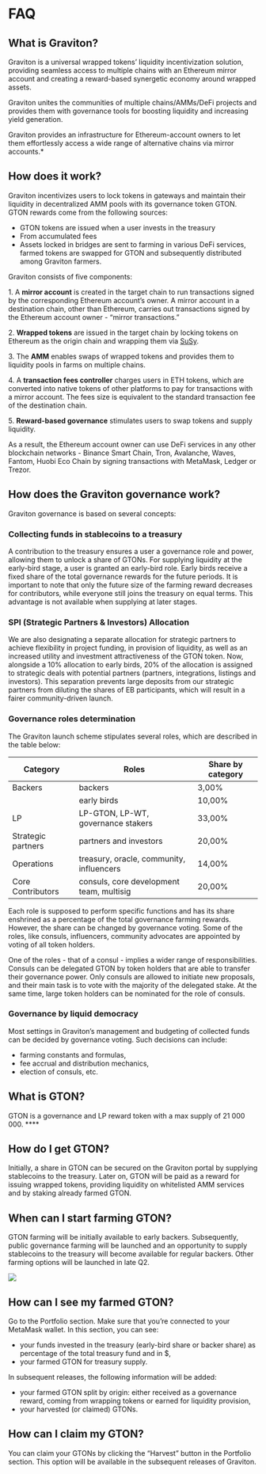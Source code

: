 # FAQ

## What is Graviton?

Graviton is a universal wrapped tokens’ liquidity incentivization solution, providing seamless access to multiple chains with an Ethereum mirror account and creating a reward-based synergetic economy around wrapped assets.

Graviton unites the communities of multiple chains/AMMs/DeFi projects and provides them with governance tools for boosting liquidity and increasing yield generation.

Graviton provides an infrastructure for Ethereum-account owners to let them effortlessly access a wide range of alternative chains via mirror accounts.\*

## How does it work?

Graviton incentivizes users to lock tokens in gateways and maintain their liquidity in decentralized AMM pools with its governance token GTON. GTON rewards come from the following sources:

* GTON tokens are issued when a user invests in the treasury
* From accumulated fees
* Assets locked in bridges are sent to farming in various DeFi services, farmed tokens are swapped for GTON and subsequently distributed among Graviton farmers.

Graviton consists of five components:&#x20;

1\. A **mirror account** is created in the target chain to run transactions signed by the corresponding Ethereum account’s owner. A mirror account in a destination chain, other than Ethereum, carries out transactions signed by the Ethereum account owner - “mirror transactions.”&#x20;

2\. **Wrapped tokens** are issued in the target chain by locking tokens on Ethereum as the origin chain and wrapping them via [SuSy](https://susy.one/swap).

3\. The **AMM** enables swaps of wrapped tokens and provides them to liquidity pools in farms on multiple chains.

4\. A **transaction fees controller** charges users in ETH tokens, which are converted into native tokens of other platforms to pay for transactions with a mirror account. The fees size is equivalent to the standard transaction fee of the destination chain.

5\. **Reward-based governance** stimulates users to swap tokens and supply liquidity.

As a result, the Ethereum account owner can use DeFi services in any other blockchain networks - Binance Smart Chain, Tron, Avalanche, Waves, Fantom, Huobi Eco Chain by signing transactions with MetaMask, Ledger or Trezor.

## How does the Graviton governance work?

Graviton governance is based on several concepts:

### Collecting funds in stablecoins to a treasury

A contribution to the treasury ensures a user a governance role and power, allowing them to unlock a share of GTONs. For supplying liquidity at the early-bird stage, a user is granted an early-bird role. Early birds receive a fixed share of the total governance rewards for the future periods. It is important to note that only the future size of the farming reward decreases for contributors, while everyone still joins the treasury on equal terms. This advantage is not available when supplying at later stages.

### SPI (Strategic Partners & Investors) Allocation

We are also designating a separate allocation for strategic partners to achieve flexibility in project funding, in provision of liquidity, as well as an increased utility and investment attractiveness of the GTON token. Now, alongside a 10% allocation to early birds, 20% of the allocation is assigned to strategic deals with potential partners (partners, integrations, listings and investors). This separation prevents large deposits from our strategic partners from diluting the shares of EB participants, which will result in a fairer community-driven launch.

### Governance roles determination

The Graviton launch scheme stipulates several roles, which are described in the table below:

| Category           | Roles                                    | Share by category |
| ------------------ | ---------------------------------------- | ----------------- |
| Backers            | backers                                  | 3,00%             |
|                    | early birds                              | 10,00%            |
| LP                 | LP-GTON, LP-WT, governance stakers       | 33,00%            |
| Strategic partners | partners and investors                   | 20,00%            |
| Operations         | treasury, oracle, community, influencers | 14,00%            |
| Core Contributors  | consuls, core development team, multisig | 20,00%            |

Each role is supposed to perform specific functions and has its share enshrined as a percentage of the total governance farming rewards. However, the share can be changed by governance voting. Some of the roles, like consuls, influencers, community advocates are appointed by voting of all token holders.

One of the roles - that of a consul - implies a wider range of responsibilities. Consuls can be delegated GTON by token holders that are able to transfer their governance power. Only consuls are allowed to initiate new proposals, and their main task is to vote with the majority of the delegated stake. At the same time, large token holders can be nominated for the role of consuls.

### Governance by liquid democracy

Most settings in Graviton’s management and budgeting of collected funds can be decided by governance voting. Such decisions can include:

* farming constants and formulas,
* fee accrual and distribution mechanics,
* election of consuls, etc.

## What is GTON?

GTON is a governance and LP reward token with a max supply of 21 000 000. ****&#x20;

## How do I get GTON?

Initially, a share in GTON can be secured on the Graviton portal by supplying stablecoins to the treasury. Later on, GTON will be paid as a reward for issuing wrapped tokens, providing liquidity on whitelisted AMM services and by staking already farmed GTON.&#x20;

## When can I start farming GTON?

GTON farming will be initially available to early backers. Subsequently, public governance farming will be launched and an opportunity to supply stablecoins to the treasury will become available for regular backers. Other farming options will be launched in late Q2.

![](<../.gitbook/assets/Graviton\_Milestones\_new@2x 2.png>)

## How can I see my farmed GTON?

Go to the Portfolio section. Make sure that you’re connected to your MetaMask wallet. In this section, you can see:

* your funds invested in the treasury (early-bird share or baсker share) as percentage of the total treasury fund and in $,
* your farmed GTON for treasury supply.

In subsequent releases, the following information will be added:

* your farmed GTON split by origin: either received as a governance reward, coming from wrapping tokens or earned for liquidity provision,
* your harvested (or claimed) GTONs.

## How can I claim my GTON?

You can claim your GTONs by clicking the “Harvest” button in the Portfolio section. This option will be available in the subsequent releases of Graviton.
